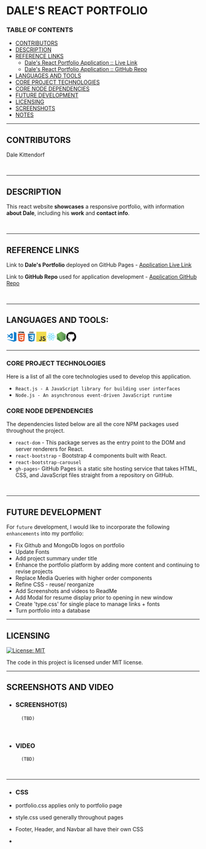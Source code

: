 # DALE'S REACT PORTFOLIO

### TABLE OF CONTENTS

- [CONTRIBUTORS](#CONTRIBUTORS)
- [DESCRIPTION](#DESCRIPTION)
- [REFERENCE LINKS](#REFERENCE-LINKS)
  - [Dale's React Portfolio Application :: Live Link](https://drkittendorf.github.io/portfolio/)
  - [Dale's React Portfolio Application :: GitHub Repo](https://github.com/drkittendorf/portfolio)
- [LANGUAGES AND TOOLS](#LANGUAGES-AND-TOOLS)
- [CORE PROJECT TECHNOLOGIES](#CORE-PROJECT-TECHNOLOGIES)
- [CORE NODE DEPENDENCIES](#CORE-NODE-DEPENDENCIES)
- [FUTURE DEVELOPMENT](#FUTURE-DEVELOPMENT)
- [LICENSING](#LICENSING)
- [SCREENSHOTS](#SCREENSHOTS-AND-VIDEO)
- [NOTES](#CSS)

---
## CONTRIBUTORS
Dale Kittendorf

<br>

---

## DESCRIPTION

This react website **showcases** a responsive portfolio, with information **about Dale**, including his **work** and **contact info**.

<br>

---

## REFERENCE LINKS

Link to **Dale's Portfolio** deployed on GitHub Pages - [Application Live Link](https://drkittendorf.github.io/portfolio/)

Link to **GitHub Repo** used for application development - [Application GitHub Repo](https://github.com/drkittendorf/portfolio)

<br>

---

## LANGUAGES AND TOOLS:
<img align="left" alt="Visual Studio Code" width="26px" src="https://raw.githubusercontent.com/github/explore/80688e429a7d4ef2fca1e82350fe8e3517d3494d/topics/visual-studio-code/visual-studio-code.png" />
<img align="left" alt="HTML5" width="26px" src="https://raw.githubusercontent.com/github/explore/80688e429a7d4ef2fca1e82350fe8e3517d3494d/topics/html/html.png" />
<img align="left" alt="CSS3" width="26px" src="https://raw.githubusercontent.com/github/explore/80688e429a7d4ef2fca1e82350fe8e3517d3494d/topics/css/css.png" />
<img align="left" alt="JavaScript" width="26px" src="https://raw.githubusercontent.com/github/explore/80688e429a7d4ef2fca1e82350fe8e3517d3494d/topics/javascript/javascript.png" />
<img align="left" alt="React" width="26px" src="https://raw.githubusercontent.com/github/explore/80688e429a7d4ef2fca1e82350fe8e3517d3494d/topics/react/react.png" />
<img align="left" alt="Node.js" width="26px" src="https://raw.githubusercontent.com/github/explore/80688e429a7d4ef2fca1e82350fe8e3517d3494d/topics/nodejs/nodejs.png" />
<img align="left" alt="GitHub" width="26px" src="https://raw.githubusercontent.com/github/explore/78df643247d429f6cc873026c0622819ad797942/topics/github/github.png" />

<br>
<br>

---

### CORE PROJECT TECHNOLOGIES

Here is a list of all the core technologies used to develop this application.

- `React.js - A JavaScript library for building user interfaces`
- `Node.js - An asynchronous event-driven JavaScript runtime`

### CORE NODE DEPENDENCIES

The dependencies listed below are all the core NPM packages used throughout the project.

- `react-dom` - This package serves as the entry point to the DOM and server renderers for React.
- `react-bootstrap` - Bootstrap 4 components built with React.
- `react-bootstrap-carousel`
- `gh-pages`- GitHub Pages is a static site hosting service that takes HTML, CSS, and JavaScript files straight from a repository on GitHub.

<br>

---

## FUTURE DEVELOPMENT

For `future` development, I would like to incorporate the following `enhancements` into my portfolio:

- Fix Github and MongoDb logos on portfolio
- Update Fonts
- Add project summary under title
- Enhance the portfolio platform by adding more content and continuing to revise projects
- Replace Media Queries with higher order components
- Refine CSS - reuse/ reorganize
- Add Screenshots and videos to ReadMe
- Add Modal for resume display prior to opening in new window
- Create 'type.css' for single place to manage links + fonts
- Turn portfolio into a database

---


## LICENSING
[![License: MIT](https://img.shields.io/badge/License-MIT-yellow.svg)](https://opensource.org/licenses/MIT)  

The code in this project is licensed under MIT license.

---

## SCREENSHOTS AND VIDEO

- ### SCREENSHOT(S)  
        (TBD)

<br>

- ### VIDEO
        (TBD)
<br>

---

- ### CSS

- portfolio.css applies only to portfolio page
- style.css used generally throughout pages
- Footer, Header, and Navbar all have their own CSS
- 